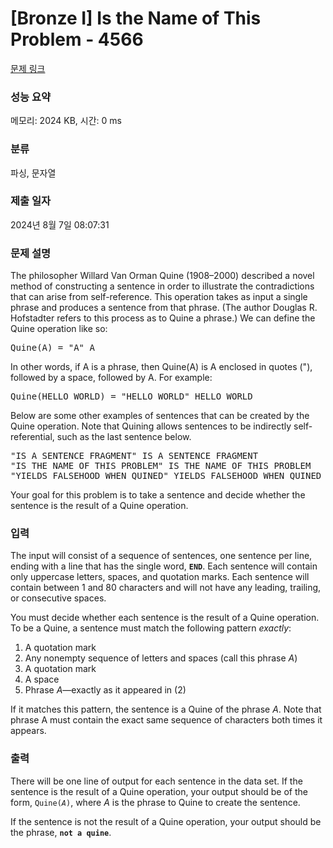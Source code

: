 # [Bronze I] Is the Name of This Problem - 4566 

[문제 링크](https://www.acmicpc.net/problem/4566) 

### 성능 요약

메모리: 2024 KB, 시간: 0 ms

### 분류

파싱, 문자열

### 제출 일자

2024년 8월 7일 08:07:31

### 문제 설명

<p>The philosopher Willard Van Orman Quine (1908–2000) described a novel method of constructing a sentence in order to illustrate the contradictions that can arise from self-reference. This operation takes as input a single phrase and produces a sentence from that phrase. (The author Douglas R. Hofstadter refers to this process as to Quine a phrase.) We can define the Quine operation like so:</p>

<pre>Quine(A) = "A" A
</pre>

<p>In other words, if A is a phrase, then Quine(A) is A enclosed in quotes ("), followed by a space, followed by A. For example:</p>

<pre>Quine(HELLO WORLD) = "HELLO WORLD" HELLO WORLD
</pre>

<p>Below are some other examples of sentences that can be created by the Quine operation. Note that Quining allows sentences to be indirectly self-referential, such as the last sentence below.</p>

<pre>"IS A SENTENCE FRAGMENT" IS A SENTENCE FRAGMENT
"IS THE NAME OF THIS PROBLEM" IS THE NAME OF THIS PROBLEM
"YIELDS FALSEHOOD WHEN QUINED" YIELDS FALSEHOOD WHEN QUINED
</pre>

<p>Your goal for this problem is to take a sentence and decide whether the sentence is the result of a Quine operation.</p>

### 입력 

 <p>The input will consist of a sequence of sentences, one sentence per line, ending with a line that has the single word, <strong><code>END</code></strong>. Each sentence will contain only uppercase letters, spaces, and quotation marks. Each sentence will contain between 1 and 80 characters and will not have any leading, trailing, or consecutive spaces.</p>

<p>You must decide whether each sentence is the result of a Quine operation. To be a Quine, a sentence must match the following pattern <em>exactly</em>:</p>

<ol>
	<li>A quotation mark</li>
	<li>Any nonempty sequence of letters and spaces (call this phrase <var>A</var>)</li>
	<li>A quotation mark</li>
	<li>A space</li>
	<li>Phrase <var>A</var>—exactly as it appeared in (2)</li>
</ol>

<p>If it matches this pattern, the sentence is a Quine of the phrase <var>A</var>. Note that phrase A must contain the exact same sequence of characters both times it appears.</p>

### 출력 

 <p>There will be one line of output for each sentence in the data set. If the sentence is the result of a Quine operation, your output should be of the form, <code>Quine(<var>A</var>)</code>, where <var>A</var> is the phrase to Quine to create the sentence.</p>

<p>If the sentence is not the result of a Quine operation, your output should be the phrase, <strong><code>not a quine</code></strong>.</p>

